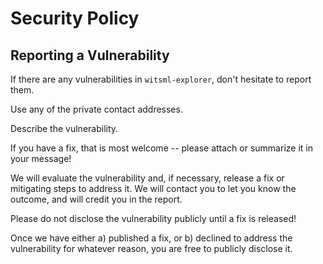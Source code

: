 # Security Policy

## Reporting a Vulnerability

If there are any vulnerabilities in `witsml-explorer`, don't hesitate to report them.

Use any of the private contact addresses.

Describe the vulnerability.

If you have a fix, that is most welcome -- please attach or summarize it in your message!

We will evaluate the vulnerability and, if necessary, release a fix or mitigating steps to address it. We will contact you to let you know the outcome, and will credit you in the report.

Please do not disclose the vulnerability publicly until a fix is released!

Once we have either a) published a fix, or b) declined to address the vulnerability for whatever reason, you are free to publicly disclose it.
